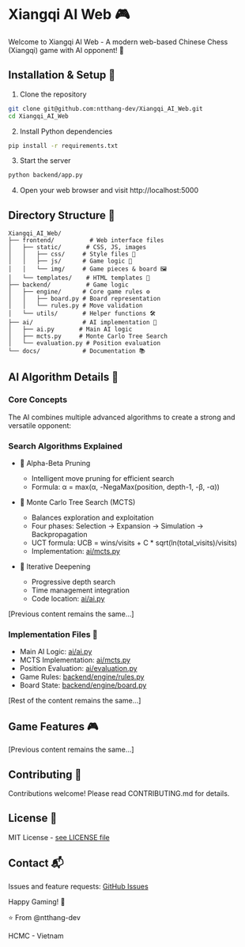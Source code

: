 # Xiangqi AI Web 🎮

Welcome to Xiangqi AI Web - A modern web-based Chinese Chess (Xiangqi) game with AI opponent! 🚀

## Installation & Setup 🔧
1. Clone the repository
```bash
git clone git@github.com:ntthang-dev/Xiangqi_AI_Web.git
cd Xiangqi_AI_Web
```

2. Install Python dependencies
```bash
pip install -r requirements.txt
```

3. Start the server
```bash
python backend/app.py 
```

4. Open your web browser and visit http://localhost:5000

## Directory Structure 📂
```
Xiangqi_AI_Web/
├── frontend/          # Web interface files
│   ├── static/       # CSS, JS, images
│   │   ├── css/     # Style files 🎨
│   │   ├── js/      # Game logic 🔄
│   │   └── img/     # Game pieces & board 🖼️
│   └── templates/    # HTML templates 📄
├── backend/          # Game logic
│   ├── engine/      # Core game rules ⚙️
│   │   ├── board.py # Board representation
│   │   └── rules.py # Move validation
│   └── utils/       # Helper functions 🛠️
├── ai/              # AI implementation 🤖
│   ├── ai.py       # Main AI logic
│   ├── mcts.py     # Monte Carlo Tree Search
│   └── evaluation.py # Position evaluation
└── docs/            # Documentation 📚
```

## AI Algorithm Details 🧠

### Core Concepts
The AI combines multiple advanced algorithms to create a strong and versatile opponent:

### Search Algorithms Explained
- 🌳 Alpha-Beta Pruning
    - Intelligent move pruning for efficient search
    - Formula: α = max(α, -NegaMax(position, depth-1, -β, -α))
    
- 🎲 Monte Carlo Tree Search (MCTS)
    - Balances exploration and exploitation
    - Four phases: Selection → Expansion → Simulation → Backpropagation
    - UCT formula: UCB = wins/visits + C * sqrt(ln(total_visits)/visits)
    - Implementation: [ai/mcts.py](ai/mcts.py)

- 🔄 Iterative Deepening
    - Progressive depth search
    - Time management integration
    - Code location: [ai/ai.py](ai/ai.py)

[Previous content remains the same...]

### Implementation Files 📁
- Main AI Logic: [ai/ai.py](ai/ai.py)
- MCTS Implementation: [ai/mcts.py](ai/mcts.py)
- Position Evaluation: [ai/evaluation.py](ai/evaluation.py)
- Game Rules: [backend/engine/rules.py](backend/engine/rules.py)
- Board State: [backend/engine/board.py](backend/engine/board.py)

[Rest of the content remains the same...]

## Game Features 🎮
[Previous content remains the same...]

## Contributing 🤝
Contributions welcome! Please read CONTRIBUTING.md for details.

## License 📄
MIT License - [see LICENSE file](LICENSE)



## Contact 📬
Issues and feature requests: [GitHub Issues](https://github.com/ntthang-dev/Xiangqi_AI_Web/issues)

Happy Gaming! 🎉

⭐️ From @ntthang-dev

HCMC - Vietnam